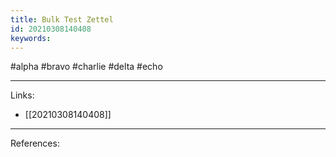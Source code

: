 ```yaml
---
title: Bulk Test Zettel
id: 20210308140408
keywords:
---
```

#alpha #bravo #charlie #delta #echo

---
Links:

- [[20210308140408]]

---
References:
